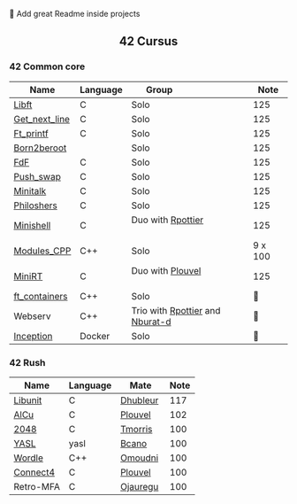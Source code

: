 :construction: Add great Readme inside projects

## <p align='center'>42 Cursus</p>

### 42 Common core

| Name                              | Language | Group                                                   | Note           |
|-----------------------------------|----------|---------------------------------------------------------|----------------|
| [Libft][42-libft]                 | C        | Solo                                                    | 125            |
| [Get_next_line][42-get_next_line] | C        | Solo                                                    | 125            |
| [Ft_printf][42-ft_printf]         | C        | Solo                                                    | 125            |
| [Born2beroot][42-Born2beroot]     |          | Solo                                                    | 125            |
| [FdF][42-FdF]                     | C        | Solo                                                    | 125            |
| [Push_swap][42-push_swap]         | C        | Solo                                                    | 125            |
| [Minitalk][42-minitalk]           | C        | Solo                                                    | 125            |
| [Philoshers][42-Philoshers]       | C        | Solo                                                    | 125            |
| [Minishell][42-Minishell]         | C        | Duo with [Rpottier][Rpottier]                           | 125            |
| [Modules_CPP][42-CPP_Modules]     | C++      | Solo                                                    | 9 x 100        |
| [MiniRT][42-miniRT]               | C        | Duo with [Plouvel][Plouvel]                             | 125            |
| [ft_containers][42-ft_containers] | C++      | Solo                                                    | :construction: |
| Webserv                           | C++      | Trio with [Rpottier][Rpottier] and [Nburat-d][Nburat-d] | :construction: |
| [Inception][42-Inception]         | Docker   | Solo                                                    | :construction: |

### 42 Rush

| Name                     | Language | Mate                 | Note |
|--------------------------|----------|----------------------|------|
| [Libunit][42-libunit]    | C        | [Dhubleur][Dhubleur] | 117  |
| [AlCu][42-AlCu]          | C        | [Plouvel][Plouvel]   | 102  |
| [2048][42-Wong_kar_Wai]  | C        | [Tmorris][Tmorris]   | 100  |
| [YASL][42-YASL]          | yasl     | [Bcano][Bcano]       | 100  |
| [Wordle][42-Wordle]      | C++      | [Omoudni][Omoudni]   | 100  |
| [Connect4][42-Connect4]  | C        | [Plouvel][Plouvel]   | 100  |
| Retro-MFA                | C        | [Ojauregu][Ojauregu] | 100  |

<!-- Lien repo github --->

[42-CPP_Modules]: https://github.com/Exio666/42-CPP_Modules
[42-libft]: https://github.com/Exio666/42-libft
[42-get_next_line]: https://github.com/Exio666/42-get_next_line
[42-ft_printf]: https://github.com/Exio666/42-ft_printf
[42-Born2beroot]: https://github.com/Exio666/42-Born2beroot
[42-FdF]: https://github.com/Exio666/42-FdF
[42-push_swap]: https://github.com/Exio666/42-push_swap
[42-minitalk]: https://github.com/Exio666/42-minitalk
[42-Philoshers]: https://github.com/Exio666/42-Philosophers
[42-libunit]: https://github.com/Exio666/42-libunit
[42-AlCu]: https://github.com/Exio666/42-AlCu
[42-Minishell]: https://github.com/Exio666/42-Minishell
[42-Wong_kar_Wai]: https://github.com/Exio666/42-Wong_kar_Wai
[42-YASL]: https://github.com/Exio666/42-YASL
[42-Wordle]: https://github.com/Exio666/42-Wordle
[42-Connect4]: https://github.com/Exio666/42-Connect4
[42-miniRT]: https://github.com/Exio666/42-miniRT
[42-ft_containers]:https://github.com/Exio666/ft_containers
[42-Inception]:https://github.com/Exio666/42-Inception

<!-- Mate of project --->

[Nburat-d]: https://github.com/nicolasb1607
[Plouvel]: https://github.com/noctuelles
[Dhubleur]: https://github.com/dams333
[Rpottier]: https://github.com/RodolphePottier
[Tmorris]: https://github.com/tmorris42
[Bcano]: https://github.com/BarbaraC12
[Omoudni]: https://github.com/OUAFABULOUS
[Ojauregu]: https://github.com/Oceanejau

